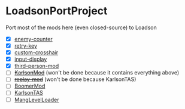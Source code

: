 # LoadsonPortProject
Port most of the mods here (even closed-source) to Loadson

- [x] [enemy-counter](https://github.com/karlsonmodding/enemy-counter)
- [x] [retry-key](https://github.com/karlsonmodding/retry-key)
- [x] [custom-crosshair](https://github.com/karlsonmodding/custom-crosshair)
- [x] [input-display](https://github.com/karlsonmodding/input-display)
- [x] [third-person-mod](https://github.com/karlsonmodding/third-person-mod)
- [ ] ~~[KarlsonMod](https://github.com/karlsonmodding/KarlsonMod)~~ (won't be done because it contains everything above)
- [ ] ~~[replay-mod](https://github.com/karlsonmodding/replay-mod)~~ (won't be done because KarlsonTAS)
- [ ] [BoomerMod](https://github.com/karlsonmodding/BoomerMod)
- [ ] [KarlsonTAS](https://github.com/karlsonmodding/KarlsonTAS)
- [ ] [MangLevelLoader](https://github.com/karlsonmodding/MangLevelLoader)
